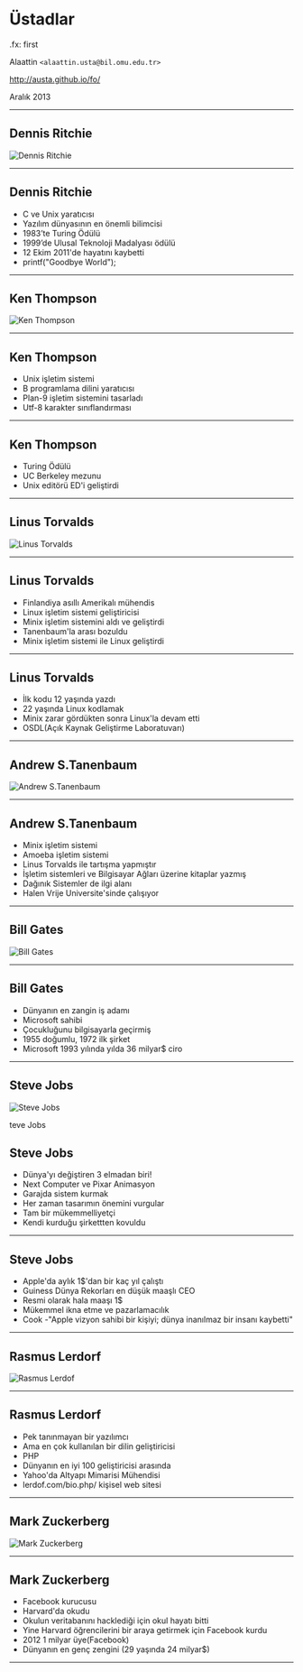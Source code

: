 #   Üstadlar

.fx: first

Alaattin `<alaattin.usta@bil.omu.edu.tr>`

http://austa.github.io/fo/

Aralık 2013

---

##  Dennis Ritchie

![Dennis Ritchie](media/Dennis_MacAlistair_Ritchie_.jpg)

---

##  Dennis Ritchie

- C ve Unix yaratıcısı
- Yazılım dünyasının en önemli bilimcisi
- 1983’te Turing Ödülü
- 1999’de Ulusal Teknoloji Madalyası ödülü
- 12 Ekim 2011'de hayatını kaybetti
- printf("Goodbye World");

---

##  Ken Thompson

![Ken Thompson](media/1997_ken_thompson.jpg)

---

##  Ken Thompson

- Unix işletim sistemi
- B programlama dilini yaratıcısı
- Plan-9 işletim sistemini tasarladı
- Utf-8 karakter sınıflandırması

---

##  Ken Thompson

- Turing Ödülü
- UC Berkeley mezunu
- Unix editörü ED'i geliştirdi

---

## Linus Torvalds

![Linus Torvalds](media/linus-torvalds_64903.jpg)

---

##  Linus Torvalds

- Finlandiya asıllı Amerikalı mühendis
- Linux işletim sistemi geliştiricisi
- Minix işletim sistemini aldı ve geliştirdi
- Tanenbaum'la arası bozuldu
- Minix işletim sistemi ile Linux geliştirdi

---

##  Linus Torvalds

- İlk kodu 12 yaşında yazdı
- 22 yaşında Linux kodlamak
- Minix zarar gördükten sonra Linux'la devam etti
- OSDL(Açık Kaynak Geliştirme Laboratuvarı)

---
##  Andrew S.Tanenbaum
![Andrew S.Tanenbaum](media/350px-AndrewTanenbaum.JPG)

---

##  Andrew S.Tanenbaum

- Minix işletim sistemi
- Amoeba işletim sistemi
- Linus Torvalds ile tartışma yapmıştır
- İşletim sistemleri ve Bilgisayar Ağları üzerine kitaplar yazmış
- Dağınık Sistemler de ilgi alanı
- Halen Vrije Universite'sinde çalışıyor

---


##  Bill Gates
![Bill Gates](media/Bill-Gates_2012907b.jpg)

---

##  Bill Gates

- Dünyanın en zangin iş adamı
- Microsoft sahibi
- Çocukluğunu bilgisayarla geçirmiş
- 1955 doğumlu, 1972 ilk şirket
- Microsoft 1993 yılında yılda 36 milyar$ ciro

---

##  Steve Jobs
![Steve Jobs](media/steve-jobs2.jpg)

teve Jobs                                                                                                               

##  Steve Jobs

- Dünya'yı değiştiren 3 elmadan biri!
- Next Computer ve Pixar Animasyon
- Garajda sistem kurmak
- Her zaman tasarımın önemini vurgular
- Tam bir mükemmelliyetçi
- Kendi kurduğu şirkettten kovuldu

---

##  Steve Jobs

- Apple'da aylık 1$'dan bir kaç yıl çalıştı
- Guiness Dünya Rekorları en düşük maaşlı CEO
- Resmi olarak hala maaşı 1$
- Mükemmel ikna etme ve pazarlamacılık
- Cook -"Apple vizyon sahibi bir kişiyi; dünya inanılmaz bir insanı kaybetti"

---

##  Rasmus Lerdorf
![Rasmus Lerdof](media/Rasmus_Lerdorf_LinuxTag_2002.jpg)

---

##  Rasmus Lerdorf

- Pek tanınmayan bir yazılımcı
- Ama en çok kullanılan bir dilin geliştiricisi
- PHP
- Dünyanın en iyi 100 geliştiricisi arasında
- Yahoo'da Altyapı Mimarisi Mühendisi
- lerdof.com/bio.php/ kişisel web sitesi

---

##  Mark Zuckerberg

![Mark Zuckerberg](media/zuckerberg_2432876b.jpg)

---

##  Mark Zuckerberg

- Facebook kurucusu
- Harvard'da okudu
- Okulun veritabanını hacklediği için okul hayatı bitti
- Yine Harvard öğrencilerini bir araya getirmek için Facebook kurdu
- 2012 1 milyar üye(Facebook)
- Dünyanın en genç zengini (29 yaşında 24 milyar$)

---
